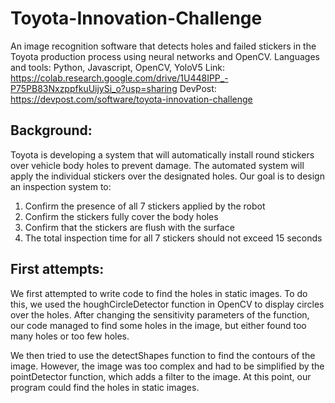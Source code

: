 # Toyota-Innovation-Challenge
An image recognition software that detects holes and failed stickers in the Toyota production process using neural networks and OpenCV. Languages and tools: Python, Javascript, OpenCV, YoloV5
Link: https://colab.research.google.com/drive/1U448IPP_-P75PB83NxzppfkuUijySi_o?usp=sharing
DevPost: https://devpost.com/software/toyota-innovation-challenge

## Background:

Toyota is developing a system that will automatically install round stickers over vehicle body holes to prevent damage. The automated system will apply the individual stickers over the designated holes. Our goal is to design an inspection system to: 
1. Confirm the presence of all 7 stickers applied by the robot
2. Confirm the stickers fully cover the body holes
3. Confirm that the stickers are flush with the surface
4. The total inspection time for all 7 stickers should not exceed 15 seconds

## First attempts:

We first attempted to write code to find the holes in static images. To do this, we used the houghCircleDetector function in OpenCV to display circles over the holes. After changing the sensitivity parameters of the function, our code managed to find some holes in the image, but either found too many holes or too few holes. 

We then tried to use the detectShapes function to find the contours of the image. However, the image was too complex and had to be simplified by the pointDetector function, which adds a filter to the image. At this point, our program could find the holes in static images. 
